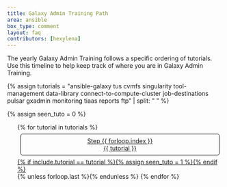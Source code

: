 ```yaml
---
title: Galaxy Admin Training Path
area: ansible
box_type: comment
layout: faq
contributors: [hexylena]
---
```


The yearly Galaxy Admin Training follows a specific ordering of tutorials. Use this timeline to help keep track of where you are in Galaxy Admin Training.

{% assign tutorials = "ansible-galaxy tus cvmfs singularity tool-management data-library connect-to-compute-cluster job-destinations pulsar gxadmin monitoring tiaas reports ftp" | split: " " %}

{% assign seen_tuto = 0 %}
<ol id="git-gat-timeline">
{% for tutorial in tutorials %}
    <a href="{{ site.baseurl }}/topics/admin/tutorials/{{ tutorial }}/tutorial.html">
    <li class="{% if include.tutorial == tutorial %}active{% elsif seen_tuto == 0 %}disabled{% endif %}">
        <span>Step {{ forloop.index }}</span>
        <span>{{ tutorial }}</span>
    </li>
    {% if include.tutorial == tutorial %}{% assign seen_tuto = 1 %}{% endif %}
    </a>
    {% unless forloop.last %}
    <span aria-hidden="true">
        <i class="fas fa-arrow-right" aria-hidden="true"></i>
    </span>
    {% endunless %}
{% endfor %}
</ol>

<style type="text/css">
#git-gat-timeline {
    display: flex;
    flex-direction: row;
    flex-wrap: wrap;
}
#git-gat-timeline li  {
    display: flex;
    flex-direction: column;
    border: 1px solid black;
    border-radius: 5px;
    padding: 0.5em;
    margin: 0.5em;
}
#git-gat-timeline li.active {
    background: #86d486;
    color: black;
}
#git-gat-timeline li.disabled {
    background: #eee;
}
#git-gat-timeline span {
    align-self: center;
}
</style>
